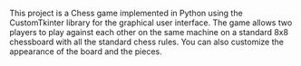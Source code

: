 This project is a Chess game implemented in Python using the CustomTkinter library for the graphical user interface. 
The game allows two players to play against each other on the same machine on a standard 8x8 chessboard with all the standard chess rules.
You can also customize the appearance of the board and the pieces.

